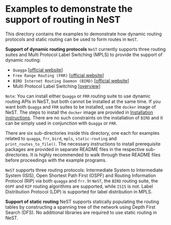 # Examples to demonstrate the support of routing in NeST

This directory contains the examples to demonstrate how dynamic routing
protocols and static routing can be used to form routes in `NeST`.

**Support of dynamic routing protocols**
`NeST` currently supports three routing suites and Multi Protocol Label
Switching (MPLS) to provide the support of dynamic routing:

- `Quagga` [[official website](https://www.quaggaproject.org/)]
- `Free Range Routing (FRR)` [[official website](https://frrouting.org/)]
- `BIRD Internet Routing Daemon (BIRD)` [[official website](https://bird.network.cz/)]
- Multi Protocol Label Switching [[overview](https://en.wikipedia.org/wiki/Multiprotocol_Label_Switching)]

`Note`: You can install either `Quagga` or `FRR` routing suite to use dynamic
routing APIs in NeST, but both cannot be installed at the same time. If you
want both `Quagga` and `FRR` suites to be installed, use the `docker` image
of NeST. The steps to install the `docker` image are provided in [Installation
instructions](https://gitlab.com/nitk-nest/nest/-/blob/master/docs/source/user/install.rst). There are no such constraints on the installation of `BIRD` and it can be simply used in conjunction with `Quagga` or `FRR`.

There are six sub-directories inside this directory, one each for examples
related to `quagga`, `frr`, `bird`, `mpls`, `static-routing` and `print_routes_to_file()`. The necessary instructions to install
prerequisite packages are provided in separate README files in the respective
sub-directories. It is highly recommended to walk through these README files
before proceedings with the example programs.

`NeST` supports three routing protocols: Intermediate System to Intermediate
System (ISIS), Open Shortest Path First (OSPF) and Routing Information Protocol
(RIP) via both `quagga` and `frr`. In `NeST`, the `BIRD` routing suite, the `OSPF` and `RIP` routing algorithms are supported, while `ISIS` is not. Label Distribution Protocol (LDP) is
supported for label distribution in MPLS.

**Support of static routing**
NeST supports statically populating the routing tables by constructing a
spanning tree of the network using Depth First Search (DFS). No additional
libraries are required to use static routing in NeST.

<!-- The below snippet will only render in docs website -->
<!--
#BEGIN_DOCS

```{toctree}
---
---

frr/README
mpls/README
quagga/README
static-routing/README
bird/README
```

#END_DOCS
-->
